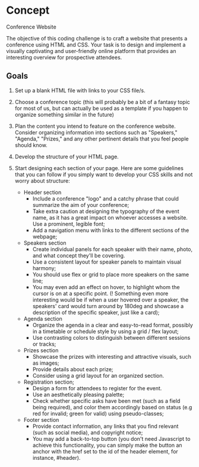 # Concept
Conference Website

The objective of this coding challenge is to craft a website that presents a conference using HTML and CSS. Your task is to design and implement a visually captivating and user-friendly online platform that provides an interesting overview for prospective attendees.

## Goals
1. Set up a blank HTML file with links to your CSS file/s.

2. Choose a conference topic (this will probably be a bit of a fantasy topic for most of us, but can actually be used as a template if you happen to organize something similar in the future)

3. Plan the content you intend to feature on the conference website. Consider organizing information into sections such as "Speakers," "Agenda," "Prizes," and any other pertinent details that you feel people should know. 

4. Develop the structure of your HTML page.

5. Start designing each section of your page. Here are some guidelines that you can follow if you simply want to develop your CSS skills and not worry about structure:
    * Header section
        * Include a conference "logo" and a catchy phrase that could summarize the aim of your conference;
        * Take extra caution at designing the typography of the event name, as it has a great impact on whoever accesses a website. Use a prominent, legible font;
        * Add a navigation menu with links to the different sections of the webpage;
    * Speakers section
        * Create individual panels for each speaker with their name, photo, and what concept they'll be covering.
        * Use a consistent layout for speaker panels to maintain visual harmony;
        * You should use flex or grid to place more speakers on the same line;
        * You may even add an effect on hover, to highlight whom the cursor is on at a specific point. (! Something even more interesting would be if when a user hovered over a speaker, the speakers' card would turn around by 180deg and showcase a description of the specific speaker, just like a card);
    * Agenda section
        *  Organize the agenda in a clear and easy-to-read format, possibly in a timetable or schedule style by using a grid / flex layout;
        * Use contrasting colors to distinguish between different sessions or tracks;
    * Prizes section
        * Showcase the prizes with interesting and attractive visuals, such as images;
        * Provide details about each prize;
        * Consider using a grid layout for an organized section.
    * Registration section;
        * Design a form for attendees to register for the event.
        * Use an aesthetically pleasing palette;
        * Check whether specific asks have been met (such as a field being required), and color them accordingly based on status (e.g red for invalid; green for valid) using pseudo-classes;
    * Footer section
        * Provide contact information, any links that you find relevant (such as social media), and copyright notice;
        * You may add a back-to-top button (you don't need Javascript to achieve this functionality, you can simply make the button an anchor with the href set to the id of the header element, for instance, #header).

